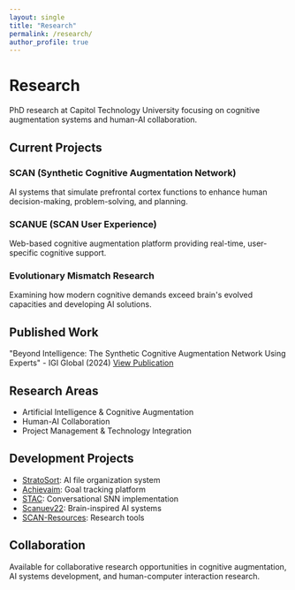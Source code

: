 ```yaml
---
layout: single
title: "Research"
permalink: /research/
author_profile: true
---
```


# Research

PhD research at Capitol Technology University focusing on cognitive augmentation systems and human-AI collaboration.

## Current Projects

### SCAN (Synthetic Cognitive Augmentation Network)
AI systems that simulate prefrontal cortex functions to enhance human decision-making, problem-solving, and planning.

### SCANUE (SCAN User Experience)
Web-based cognitive augmentation platform providing real-time, user-specific cognitive support.

### Evolutionary Mismatch Research
Examining how modern cognitive demands exceed brain's evolved capacities and developing AI solutions.

## Published Work
"Beyond Intelligence: The Synthetic Cognitive Augmentation Network Using Experts" - IGI Global (2024)
[View Publication](https://www.igi-global.com/chapter/beyond-intelligence/380428)

## Research Areas
- Artificial Intelligence & Cognitive Augmentation
- Human-AI Collaboration
- Project Management & Technology Integration

## Development Projects
- [StratoSort](https://github.com/levytate/StratoSort): AI file organization system
- [Achievaim](https://github.com/levytate/Achievaim): Goal tracking platform
- [STAC](https://github.com/iLevyTate/stac): Conversational SNN implementation
- [Scanuev22](https://github.com/iLevyTate/scanue-v22): Brain-inspired AI systems
- [SCAN-Resources](https://github.com/iLevyTate/SCAN-Resources): Research tools

## Collaboration
Available for collaborative research opportunities in cognitive augmentation, AI systems development, and human-computer interaction research.